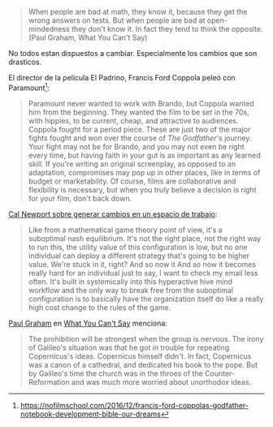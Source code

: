 > When people are bad at math, they know it, because they get the wrong answers on tests. But when people are bad at open-mindedness they don't know it. In fact they tend to think the opposite. (Paul Graham, What You Can't Say)


No todos estan dispuestos a cambiar. Especialmente los cambios que son drasticos.

El director de la pelicula El Padrino, Francis Ford Coppola  peleó con Paramount[^2]:

>Paramount never wanted to work with Brando, but Coppola wanted him from the beginning. They wanted the film to be set in the 70s, with hippies, to be current, cheap, and attractive to audiences. Coppola fought for a period piece. These are just two of the major fights fought and won over the course of _The Godfather_'s journey. Your fight may not be for Brando, and you may not even be right every time, but having faith in your gut is as important as any learned skill. If you're writing an original screenplay, as opposed to an adaptation, compromises may pop up in other places, like in terms of budget or marketability. Of course, films are collaborative and flexibility is necessary, but when you truly believe a decision is right for your film, don't back down.



[Cal Newport sobre generar cambios en un espacio de trabajo](https://youtube.com/clip/UgkxkBC4X9UfUIkWP8bKdgoepas-u2InAqAi?si=TK6QnEqtJWn4Uac-): 
> Like from a mathematical game theory point of view, it's a suboptimal nash equilibrium. It's not the right place, not the right way to run this, the utility value of this configuration is low, but no one individual can deploy a different strategy that's going to be higher value. We're stuck in it, right? And so now it And so now it becomes really hard for an individual just to say, I want to check my email less often. It's built in systemically into this hyperactive hive mind workflow and the only way to break free from the suboptimal configuration is to basically have the organization itself do like a really high cost change to the rules of the game.


[Paul Graham](https://en.wikipedia.org/wiki/Paul_Graham_(programmer)) en [What You Can't Say](https://paulgraham.com/say.html) menciona:

> The prohibition will be strongest when the group is nervous. The irony of Galileo's situation was that he got in trouble for repeating Copernicus's ideas. Copernicus himself didn't. In fact, Copernicus was a canon of a cathedral, and dedicated his book to the pope. But by Galileo's time the church was in the throes of the Counter-Reformation and was much more worried about unorthodox ideas.

  

[^2]: https://nofilmschool.com/2016/12/francis-ford-coppolas-godfather-notebook-development-bible-our-dreams
